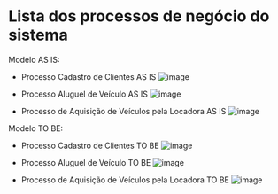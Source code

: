 # Lista dos processos de negócio do sistema

Modelo AS IS:
- Processo Cadastro de Clientes AS IS
![image](https://github.com/ICEI-PUC-Minas-PMV-SI/pmv-si-2023-2-pe2-t1-dora-veiculos/assets/127332121/f69355cc-a9d1-4122-9248-028ef66b3626)


- Processo Aluguel de Veículo AS IS
![image](https://github.com/ICEI-PUC-Minas-PMV-SI/pmv-si-2023-2-pe2-t1-dora-veiculos/assets/127332121/f34829bc-85de-4ba3-99a6-524d254826a6)

- Processo de Aquisição de Veículos pela Locadora AS IS
![image](https://github.com/ICEI-PUC-Minas-PMV-SI/pmv-si-2023-2-pe2-t1-dora-veiculos/assets/127332121/83e12dcf-935c-4f88-bc7a-50c60e40c4d4)

Modelo TO BE:
- Processo Cadastro de Clientes TO BE
  ![image](https://github.com/ICEI-PUC-Minas-PMV-SI/pmv-si-2023-2-pe2-t1-dora-veiculos/assets/127332121/176b1f3c-3d72-4596-ad62-c54a0c14e3a4)

- Processo Aluguel de Veículo TO BE
  ![image](https://github.com/ICEI-PUC-Minas-PMV-SI/pmv-si-2023-2-pe2-t1-dora-veiculos/assets/127332121/9b25f642-5f00-404f-ba49-bc80f19adfef)
  
- Processo de Aquisição de Veículos pela Locadora TO BE
  ![image](https://github.com/ICEI-PUC-Minas-PMV-SI/pmv-si-2023-2-pe2-t1-dora-veiculos/assets/127332121/76774ccf-2143-4696-a55c-558a278c2af0)



